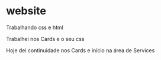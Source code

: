 # website
 Trabalhando css e html

 Trabalhei nos Cards e o seu css

 Hoje dei continuidade nos Cards e início na área de Services
